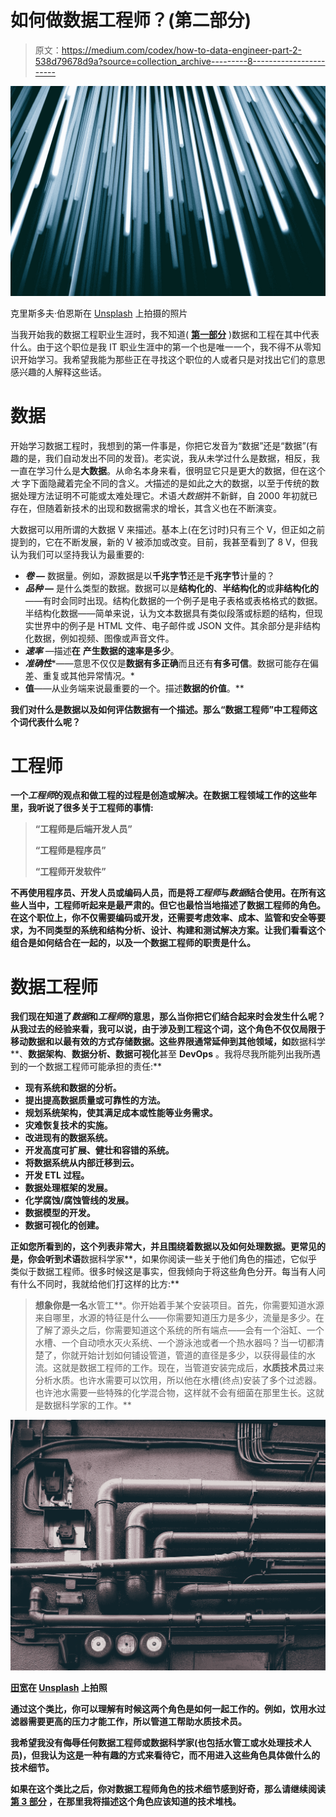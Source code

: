 # 如何做数据工程师？(第二部分)

> 原文：<https://medium.com/codex/how-to-data-engineer-part-2-538d79678d9a?source=collection_archive---------8----------------------->

![](img/94fbaddb0d8a46bc57e19ede37cfb9bb.png)

克里斯多夫·伯恩斯在 [Unsplash](https://unsplash.com?utm_source=medium&utm_medium=referral) 上拍摄的照片

当我开始我的数据工程职业生涯时，我不知道( [**第一部分**](https://bigdataengr.medium.com/how-to-data-engineer-part-1-c5aec20e1e2d) )数据和工程在其中代表什么。由于这个职位是我 IT 职业生涯中的第一个也是唯一一个，我不得不从零知识开始学习。我希望我能为那些正在寻找这个职位的人或者只是对找出它们的意思感兴趣的人解释这些话。

# 数据

开始学习数据工程时，我想到的第一件事是，你把它发音为“数据”还是“数据”(有趣的是，我们自动发出不同的发音)。老实说，我从未学过什么是数据，相反，我一直在学习什么是**大数据**。从命名本身来看，很明显它只是更大的数据，但在这个*大* 字下面隐藏着完全不同的含义。*大*描述的是如此之大的数据，以至于传统的数据处理方法证明不可能或太难处理它。术语*大数据*并不新鲜，自 2000 年初就已存在，但随着新技术的出现和数据需求的增长，其含义也在不断演变。

大数据可以用所谓的大数据 V 来描述。基本上(在乞讨时)只有三个 V，但正如之前提到的，它在不断发展，新的 V 被添加或改变。目前，我甚至看到了 8 V，但我认为我们可以坚持我认为最重要的:

*   ***卷* —** 数据量。例如，源数据是以**千兆字节**还是**千兆字节**计量的？
*   ***品种* —** 是什么类型的数据。数据可以是**结构化的**、**半结构化的**或**非结构化的**——有时会同时出现。结构化数据的一个例子是电子表格或表格格式的数据。半结构化数据——简单来说，认为文本数据具有类似段落或标题的结构，但现实世界中的例子是 HTML 文件、电子邮件或 JSON 文件。其余部分是非结构化数据，例如视频、图像或声音文件。
*   ***速率*** —描述**在** **产生数据的速率是多少**。
*   ***准确性****——意思不仅仅是**数据有多正确**而且还有**有多可信**。数据可能存在偏差、重复或其他异常情况。*
*   ****值****——从业务端来说最重要的一个。描述**数据的价值**。**

**我们对什么是数据以及如何评估数据有一个描述。那么“数据工程师”中工程师这个词代表什么呢？**

# **工程师**

**一个*工程师*的观点和做工程的过程是创造或解决。在数据工程领域工作的这些年里，我听说了很多关于工程师的事情:**

> **“工程师是后端开发人员”**
> 
> **“工程师是程序员”**
> 
> **“工程师开发软件”**

**不再使用程序员、开发人员或编码人员，而是将*工程师*与*数据*结合使用。在所有这些人当中，工程师听起来是最严肃的。但它也最恰当地描述了数据工程师的角色。在这个职位上，你不仅需要编码或开发，还需要考虑效率、成本、监管和安全等要求，为不同类型的系统和结构分析、设计、构建和测试解决方案。让我们看看这个组合是如何结合在一起的，以及一个数据工程师的职责是什么。**

# **数据工程师**

**我们现在知道了*数据*和*工程师*的意思，那么当你把它们结合起来时会发生什么呢？从我过去的经验来看，我可以说，由于涉及到工程这个词，这个角色不仅仅局限于移动数据和以最有效的方式存储数据。这些界限通常延伸到其他领域，如**数据科学**、**数据架构**、**数据分析、数据可视化**甚至 **DevOps** 。我将尽我所能列出我所遇到的一个数据工程师可能承担的责任:**

*   **现有系统和数据的分析。**
*   **提出提高数据质量或可靠性的方法。**
*   **规划系统架构，使其满足成本或性能等业务需求。**
*   **灾难恢复技术的实施。**
*   **改进现有的数据系统。**
*   **开发高度可扩展、健壮和容错的系统。**
*   **将数据系统从内部迁移到云。**
*   **开发 ETL 过程。**
*   **数据处理框架的发展。**
*   **化学腐蚀/腐蚀管线的发展。**
*   **数据模型的开发。**
*   **数据可视化的创建。**

**正如您所看到的，这个列表非常大，并且围绕着数据以及如何处理数据。更常见的是，你会听到术语**数据科学家**，如果你阅读一些关于他们角色的描述，它似乎类似于数据工程师。很多时候这是事实，但我倾向于将这些角色分开。每当有人问有什么不同时，我就给他们打这样的比方:**

> **想象你是一名**水管工**。你开始着手某个安装项目。首先，你需要知道水源来自哪里，水源的特征是什么——你需要知道压力是多少，流量是多少。在了解了源头之后，你需要知道这个系统的所有端点——会有一个浴缸、一个水槽、一个自动喷水灭火系统、一个游泳池或者一个热水器吗？当一切都清楚了，你就开始计划如何铺设管道，管道的直径是多少，以获得最佳的水流。这就是数据工程师的工作。现在，当管道安装完成后，**水质技术员**过来分析水质。也许水需要可以饮用，所以他在水槽(终点)安装了多个过滤器。也许池水需要一些特殊的化学混合物，这样就不会有细菌在那里生长。这就是数据科学家的工作。**

**![](img/df026633d9291c701ff6135ad7b5db4d.png)**

**[田宽](https://unsplash.com/@realaxer?utm_source=medium&utm_medium=referral)在 [Unsplash](https://unsplash.com?utm_source=medium&utm_medium=referral) 上拍照**

**通过这个类比，你可以理解有时候这两个角色是如何一起工作的。例如，饮用水过滤器需要更高的压力才能工作，所以管道工帮助水质技术员。**

**我希望我没有侮辱任何数据工程师或数据科学家(也包括水管工或水处理技术人员)，但我认为这是一种有趣的方式来看待它，而不用进入这些角色具体做什么的技术细节。**

**如果在这个类比之后，你对数据工程师角色的技术细节感到好奇，那么请继续阅读 [**第 3 部分**](https://bigdataengr.medium.com/how-to-data-engineer-part-3-98ed68a77f1f) ，在那里我将描述这个角色应该知道的技术堆栈。**